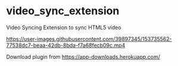 # video_sync_extension

Video Syncing Extension to sync HTML5 video

https://user-images.githubusercontent.com/39897345/153735562-77538dc7-beaa-42db-8bda-f7a68fecb09c.mp4



Download plugin from https://app-downloads.herokuapp.com/ 
